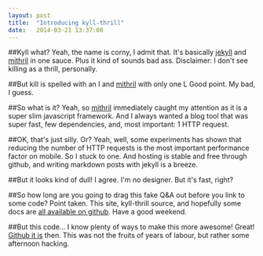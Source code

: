 ```yaml
---
layout: post
title:  "Introducing kyll-thrill"
date:   2014-03-21 13:37:00
---
```


##Kyll what?
Yeah, the name is corny, I admit that. It's basically [jekyll](jekyllrb.com) and [mithril](http://lhorie.github.io/mithril/) in one sauce. Plus it kind of sounds bad ass. Disclaimer: I don't see killing as a thrill, personally.

##But kill is spelled with an I and [mithril](http://lhorie.github.io/mithril/) with only one L
Good point. My bad, I guess.

##So what is it?
Yeah, so [mithril](http://lhorie.github.io/mithril/) immediately caught my attention as it is a super slim javascript framework. And I always wanted a blog tool that was super fast, few dependencies, and, most important: 1 HTTP request.

##OK, that's just silly. Or?
Yeah, well, some experiments has shown that reducing the number of HTTP requests is the most important performance factor on mobile. So I stuck to one. And hosting is stable and free through github, and writing markdown posts with jekyll is a breeze.

##But it looks kind of dull!
I agree. I'm no designer. But it's fast, right?

##So how long are you going to drag this fake Q&A out before you link to some code?
Point taken. This site, kyll-thrill source, and hopefully some docs are [all available on github](https://github.com/eiriksm/kyll-thrill). Have a good weekend.

##But this code... I know plenty of ways to make this more awesome!
Great! [Github it is](https://github.com/eiriksm/kyll-thrill) then. This was not the fruits of years of labour, but rather some afternoon hacking.
